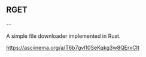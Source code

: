 ## RGET
--

A simple file downloader implemented in Rust.

https://asciinema.org/a/T6b7gvl10SeKqkg3w8QErxCIt
